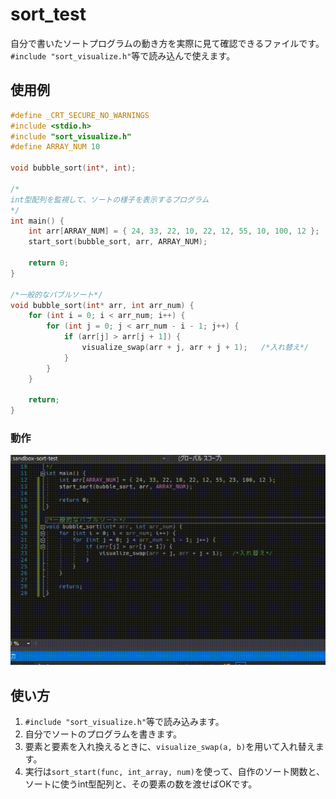 # sort_test
自分で書いたソートプログラムの動き方を実際に見て確認できるファイルです。
`#include "sort_visualize.h"`等で読み込んで使えます。  

## 使用例

```main.c
#define _CRT_SECURE_NO_WARNINGS
#include <stdio.h>
#include "sort_visualize.h"
#define ARRAY_NUM 10

void bubble_sort(int*, int);

/*
int型配列を監視して、ソートの様子を表示するプログラム
*/
int main() {
	int arr[ARRAY_NUM] = { 24, 33, 22, 10, 22, 12, 55, 10, 100, 12 };
	start_sort(bubble_sort, arr, ARRAY_NUM);

	return 0;
}

/*一般的なバブルソート*/
void bubble_sort(int* arr, int arr_num) {
	for (int i = 0; i < arr_num; i++) {
		for (int j = 0; j < arr_num - i - 1; j++) {
			if (arr[j] > arr[j + 1]) {
				visualize_swap(arr + j, arr + j + 1);	/*入れ替え*/
			}
		}
	}

	return;
}
```

### 動作
![example](/contents/sort_test.gif)

## 使い方 
1. `#include "sort_visualize.h"`等で読み込みます。
1. 自分でソートのプログラムを書きます。 
1. 要素と要素を入れ換えるときに、`visualize_swap(a, b)`を用いて入れ替えます。
1. 実行は`sort_start(func, int_array, num)`を使って、自作のソート関数と、ソートに使うint型配列と、その要素の数を渡せばOKです。
